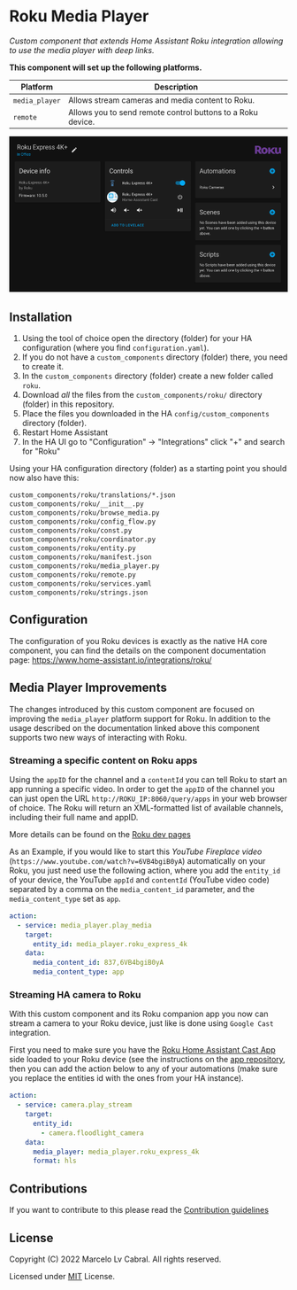 # Roku Media Player

_Custom component that extends Home Assistant Roku integration allowing to use the media player with deep links._

**This component will set up the following platforms.**

Platform | Description
-- | --
`media_player` | Allows stream cameras and media content to Roku.
`remote` | Allows you to send remote control buttons to a Roku device.

![example](example.png)

## Installation

1. Using the tool of choice open the directory (folder) for your HA configuration (where you find `configuration.yaml`).
2. If you do not have a `custom_components` directory (folder) there, you need to create it.
3. In the `custom_components` directory (folder) create a new folder called `roku`.
4. Download _all_ the files from the `custom_components/roku/` directory (folder) in this repository.
5. Place the files you downloaded in the HA `config/custom_components` directory (folder).
6. Restart Home Assistant
7. In the HA UI go to "Configuration" -> "Integrations" click "+" and search for "Roku"

Using your HA configuration directory (folder) as a starting point you should now also have this:

```text
custom_components/roku/translations/*.json
custom_components/roku/__init__.py
custom_components/roku/browse_media.py
custom_components/roku/config_flow.py
custom_components/roku/const.py
custom_components/roku/coordinator.py
custom_components/roku/entity.py
custom_components/roku/manifest.json
custom_components/roku/media_player.py
custom_components/roku/remote.py
custom_components/roku/services.yaml
custom_components/roku/strings.json
```

## Configuration

The configuration of you Roku devices is exactly as the native HA core component, you can find the details on the component documentation page: https://www.home-assistant.io/integrations/roku/

## Media Player Improvements

The changes introduced by this custom component are focused on improving the `media_player` platform support for Roku. In addition to the usage described on the documentation linked above this component supports two new ways of interacting with Roku.

### Streaming a specific content on Roku apps

Using the `appID` for the channel and a `contentId` you can tell Roku to start an app running a specific video. In order to get the `appID` of the channel you can just open the URL `http://ROKU_IP:8060/query/apps` in your web browser of choice. The Roku will return an XML-formatted list of available channels, including their full name and appID.

More details can be found on the [Roku dev pages](https://developer.roku.com/docs/developer-program/debugging/external-control-api.md)

As an Example, if you would like to start this _YouTube Fireplace video_ (`https://www.youtube.com/watch?v=6VB4bgiB0yA`) automatically on your Roku, you just need use the following action, where you add the `entity_id` of your device, the YouTube `appId` and  `contentId` (YouTube video code) separated by a comma on the `media_content_id` parameter, and the `media_content_type` set as `app`.

```yaml
action:
  - service: media_player.play_media
    target:
      entity_id: media_player.roku_express_4k
    data:
      media_content_id: 837,6VB4bgiB0yA
      media_content_type: app
```

### Streaming HA camera to Roku

With this custom component and its Roku companion app you now can stream a camera to your Roku device, just like is done using `Google Cast` integration.

First you need to make sure you have the [Roku Home Assistant Cast App](https://github.com/lvcabral/ha-roku-cast-app) side loaded to your Roku device (see the instructions on the [app repository]((https://github.com/lvcabral/ha-roku-cast-app)), then you can add the action below to any of your automations (make sure you replace the entities id with the ones from your HA instance).

```yaml
action:
  - service: camera.play_stream
    target:
      entity_id:
        - camera.floodlight_camera
    data:
      media_player: media_player.roku_express_4k
      format: hls
```

## Contributions

If you want to contribute to this please read the [Contribution guidelines](CONTRIBUTING.md)

## License

Copyright (C) 2022 Marcelo Lv Cabral. All rights reserved.

Licensed under [MIT](LICENSE) License.
